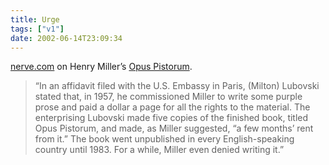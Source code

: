 ```yaml
---
title: Urge
tags: ["v1"]
date: 2002-06-14T23:09:34
---
```


[nerve.com][1] on Henry Miller&#8217;s [Opus Pistorum][2].

> &#8220;In an affidavit filed with the U.S. Embassy in Paris, (Milton) Lubovski stated that, in 1957, he commissioned Miller to write some purple prose and paid a dollar a page for all the rights to the material. The enterprising Lubovski made five copies of the finished book, titled Opus Pistorum, and made, as Miller suggested, &#8220;a few months&#8217; rent from it.&#8221; The book went unpublished in every English-speaking country until 1983. For a while, Miller even denied writing it.&#8221;

[1]: http://www.nerve.com/ "nerve.com"
[2]: http://www.nerve.com/personalessays/vinaswathan/dirtysecret/ "nerve.com: Henry Miller's Dirty Secret"
